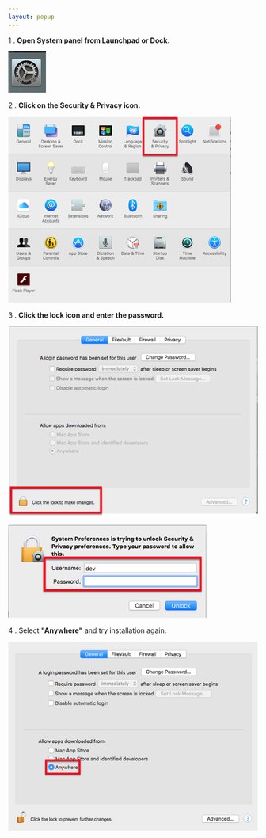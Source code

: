 ```yaml
---
layout: popup
---
```


1 . **Open System panel from Launchpad or Dock.**

![](/assets/images/faq/OS_X_fail/osx_system_config.png)

2 . **Click on the Security & Privacy icon.**

![](/assets/images/faq/OS_X_fail/osx_security.png)

3 . **Click the lock icon and enter the password.**

![](/assets/images/faq/OS_X_fail/osx_security_mod.png)  

![](/assets/images/faq/OS_X_fail/osx_authority.png)

4 . Select **"Anywhere"** and try installation again.

![](/assets/images/faq/OS_X_fail/osx_all_app_allowance.png)
